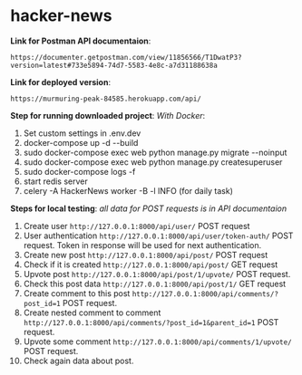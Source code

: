 # hacker-news

**Link for Postman API documentaion**:

``https://documenter.getpostman.com/view/11856566/T1DwatP3?version=latest#733e5894-74d7-5583-4e8c-a7d31188638a``

**Link for deployed version**:

``https://murmuring-peak-84585.herokuapp.com/api/``

**Step for running downloaded project**:
*With Docker*:
  1. Set custom settings in .env.dev
  2. docker-compose up -d --build
  3. sudo docker-compose exec web python manage.py migrate --noinput
  4. sudo docker-compose exec web python manage.py createsuperuser
  5. sudo docker-compose logs -f
  6. start redis server
  7. celery -A HackerNews worker -B -l INFO    (for daily task)

**Steps for local testing**:
*all data for POST requests is in API documentaion*
1. Create user `http://127.0.0.1:8000/api/user/` POST request
2. User authentication `http://127.0.0.1:8000/api/user/token-auth/` POST request. Token in response will be used for next authentication.
3. Create new post `http://127.0.0.1:8000/api/post/` POST request
4. Check if it is created `http://127.0.0.1:8000/api/post/` GET request
5. Upvote post `http://127.0.0.1:8000/api/post/1/upvote/` POST request.
6. Check this post data `http://127.0.0.1:8000/api/post/1/` GET request
7. Create comment to this post `http://127.0.0.1:8000/api/comments/?post_id=1` POST request.
8. Create nested comment to comment `http://127.0.0.1:8000/api/comments/?post_id=1&parent_id=1` POST request.
9. Upvote some comment `http://127.0.0.1:8000/api/comments/1/upvote/` POST request.
10. Check again data about post.
